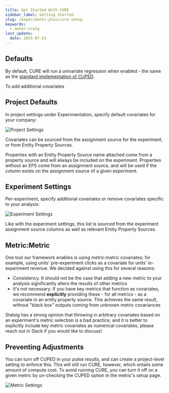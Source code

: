 ```yaml
---
title: Get Started With CURE
sidebar_label: Getting Started
slug: /experiments-plus/cure-setup
keywords:
  - owner:craig
last_update:
  date: 2025-07-23
---
```


## Defaults

By default, CURE will run a univariate regression when enabled - the same as the [standard implementation of CUPED](https://www.exp-platform.com/Documents/2013-02-CUPED-ImprovingSensitivityOfControlledExperiments.pdf).

To add additional covariates

## Project Defaults

In project settings under Experimentation, specify default covariates for your company:

![Project Settings](/img/cure/project_setting.png)

Covariates can be sourced from the assignment source for the experiment, or from Entity Property Sources.

Properties with an Entity Property Source name attached come from a property source and will always be included on the experiment. Properties without an EPS come from an assignment source, and will be used if the column exists on the assignment source of a given experiment.

## Experiment Settings

Per-experiment, specify additional covariates or remove covariates specific to your analysis:

![Experiment Settings](/img/cure/experiment_setting.png)

Like with the experiment settings, this list is sourced from the experiment assignment source columns as well as relevant Entity Property Sources.

## Metric:Metric

One tool our framework enables is using metric:metric covariates; for example, using units' pre-experiment clicks as a covariate for units' in-experiment revenue. We decided against using this for several reasons:

- Consistency. It should not be the case that adding a new metric to your analysis significantly alters the results of other metrics
- It's not necessary. If you have key metrics that function as covariates, we recommend **explicitly** providing these - for all metrics - as a covariate in an entity property source. This achieves the same result, without "black box" outputs coming from unknown metric covariances

Statsig has a strong opinion that throwing in arbitrary covariates based on an experiment's metric selection is a bad practice, and it is better to explicitly include key metric covariates as numerical covariates; please reach out in Slack if you would like to discuss!

## Preventing Adjustments

You can turn off CUPED in your pulse results, and can create a project-level setting to enforce this. This will still run CURE, however, which entails some amount of compute cost. To avoid running CURE, you can turn it off on a given metric by un-checking the CUPED option in the metric's setup page.

![Metric Settings](/img/cure/metric_setting.png)
